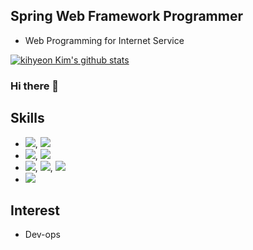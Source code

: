 ## Spring Web Framework Programmer
 * Web Programming for Internet Service

[![kihyeon Kim's github stats](https://github-readme-stats.vercel.app/api?username=kiheyunkim)](https://github.com/kiheyunkim)

### Hi there 👋

## Skills
 * ![](https://img.shields.io/badge/Spring-6DB33F?style=for-the-badge&logo=spring&logoColor=white), ![](https://img.shields.io/badge/Spring_Boot-F2F4F9?style=for-the-badge&logo=spring-boot)
 * ![](https://img.shields.io/badge/kubernetes-326ce5.svg?&style=for-the-badge&logo=kubernetes&logoColor=white), ![](https://img.shields.io/badge/Docker-2CA5E0?style=for-the-badge&logo=docker&logoColor=white)
 * ![](https://img.shields.io/badge/Kotlin-0095D5?&style=for-the-badge&logo=kotlin&logoColor=white), ![](https://img.shields.io/badge/Java-ED8B00?style=for-the-badge&logo=java&logoColor=white), ![](https://img.shields.io/badge/JavaScript-F7DF1E?style=for-the-badge&logo=javascript&logoColor=black)
 * ![](https://img.shields.io/badge/React-20232A?style=for-the-badge&logo=react&logoColor=61DAFB)
 
## Interest
* Dev-ops
